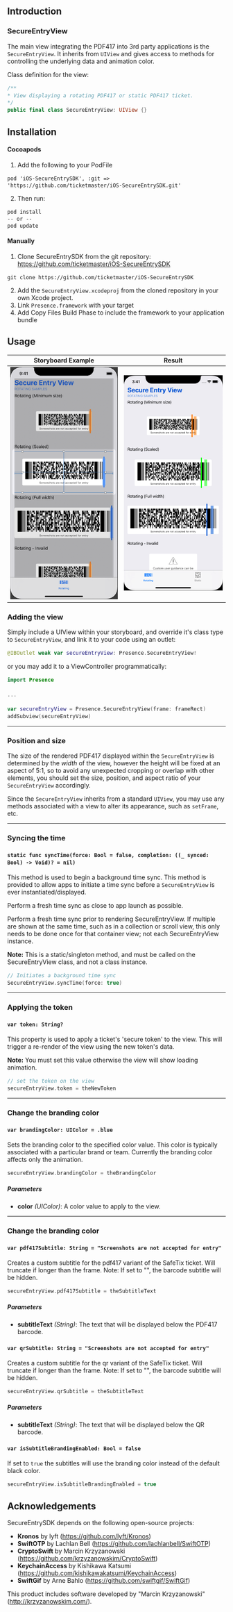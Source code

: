 ## Introduction

### SecureEntryView

The main view integrating the PDF417 into 3rd party applications is the `SecureEntryView`. It inherits from `UIView` and gives access to methods for controlling the underlying data and animation color.

Class definition for the view:

```swift
/**
* View displaying a rotating PDF417 or static PDF417 ticket.
*/
public final class SecureEntryView: UIView {}
```

## Installation

#### Cocoapods

1. Add the following to your PodFile
```
pod 'iOS-SecureEntrySDK', :git => 'https://github.com/ticketmaster/iOS-SecureEntrySDK.git'
```

2. Then run:
```
pod install
-- or --
pod update
```

#### Manually

1. Clone SecureEntrySDK from the git repository: https://github.com/ticketmaster/iOS-SecureEntrySDK
```
git clone https://github.com/ticketmaster/iOS-SecureEntrySDK
```

2. Add the `SecureEntryView.xcodeproj` from the cloned repository in your own Xcode project.
3. Link `Presence.framework` with your target
4. Add Copy Files Build Phase to include the framework to your application bundle

## Usage

| Storyboard Example | Result |
|:-------------:|:-----:|
| ![Storyboard](Storyboard.png "Storyboard") | ![Screenshot](Screenshot.png "Screenshot") |

### Adding the view

Simply include a UIView within your storyboard, and override it's class type to `SecureEntryView`, and link it to your code using an outlet:

```swift
@IBOutlet weak var secureEntryView: Presence.SecureEntryView!
```

or you may add it to a ViewController programmatically:

```swift
import Presence

...

var secureEntryView = Presence.SecureEntryView(frame: frameRect)
addSubview(secureEntryView)
```

---

### Position and size

The size of the rendered PDF417 displayed within the `SecureEntryView` is determined by the *width* of the view, however the height will be fixed at an aspect of 5:1, so to avoid any unexpected cropping or overlap with other elements, you should set the size, position, and aspect ratio of your `SecureEntryView` accordingly.

Since the `SecureEntryView` inherits from a standard `UIView`, you may use any methods associated with a view to alter its appearance, such as `setFrame`, etc.

---

### Syncing the time

#### `static func syncTime(force: Bool = false, completion: ((_ synced: Bool) -> Void)? = nil)`

This method is used to begin a background time sync. This method is provided to allow apps to initiate a time sync before a `SecureEntryView` is ever instantiated/displayed.

Perform a fresh time sync as close to app launch as possible.

Perform a fresh time sync prior to rendering SecureEntryView. If multiple are shown at the same time, such as in a collection or scroll view, this only needs to be done once for that container view; not each SecureEntryView instance.

**Note:** This is a static/singleton method, and must be called on the SecureEntryView class, and not a class instance.

```swift
// Initiates a background time sync 
SecureEntryView.syncTime(force: true)
```

---

### Applying the token

#### `var token: String?`

This property is used to apply a ticket's 'secure token' to the view. This will trigger a re-render of the view using the new token's data.

**Note:** You must set this value otherwise the view will show loading animation.

```swift
// set the token on the view 
secureEntryView.token = theNewToken
```
---

### Change the branding color

#### `var brandingColor: UIColor = .blue`

Sets the branding color to the specified color value. This color is typically associated with a particular brand or team. Currently the branding color affects only the animation.

```swift
secureEntryView.brandingColor = theBrandingColor
```

##### Parameters
- **color** _(UIColor)_: A color value to apply to the view.

---

### Change the branding color

#### `var pdf417Subtitle: String = "Screenshots are not accepted for entry"`

Creates a custom subtitle for the pdf417 variant of the SafeTix ticket. Will truncate if longer than the frame. Note: If set to "", the barcode subtitle will be hidden.

```swift
secureEntryView.pdf417Subtitle = theSubtitleText
```

##### Parameters
- **subtitleText** _(String)_: The text that will be displayed below the PDF417 barcode.

#### `var qrSubtitle: String = "Screenshots are not accepted for entry"`

Creates a custom subtitle for the qr variant of the SafeTix ticket. Will truncate if longer than the frame. Note: If set to "", the barcode subtitle will be hidden.

```swift
secureEntryView.qrSubtitle = theSubtitleText
```

##### Parameters
- **subtitleText** _(String)_: The text that will be displayed below the QR barcode.

#### `var isSubtitleBrandingEnabled: Bool = false`

If set to `true` the subtitles will use the branding color instead of the default black color.

```swift
secureEntryView.isSubtitleBrandingEnabled = true
```

## Acknowledgements

SecureEntrySDK depends on the following open-source projects:

- **Kronos** by lyft (https://github.com/lyft/Kronos)
- **SwiftOTP** by Lachlan Bell (https://github.com/lachlanbell/SwiftOTP)
- **CryptoSwift** by Marcin Krzyzanowski (https://github.com/krzyzanowskim/CryptoSwift)
- **KeychainAccess** by Kishikawa Katsumi (https://github.com/kishikawakatsumi/KeychainAccess)
- **SwiftGif** by Arne Bahlo (https://github.com/swiftgif/SwiftGif)

This product includes software developed by "Marcin Krzyzanowski" (http://krzyzanowskim.com/).
